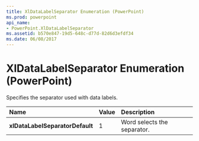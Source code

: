 ```yaml
---
title: XlDataLabelSeparator Enumeration (PowerPoint)
ms.prod: powerpoint
api_name:
- PowerPoint.XlDataLabelSeparator
ms.assetid: b570e847-19d5-648c-d77d-82d6d3efdf34
ms.date: 06/08/2017
---
```



# XlDataLabelSeparator Enumeration (PowerPoint)

Specifies the separator used with data labels.



|**Name**|**Value**|**Description**|
|:-----|:-----|:-----|
|**xlDataLabelSeparatorDefault**|1|Word selects the separator.|


